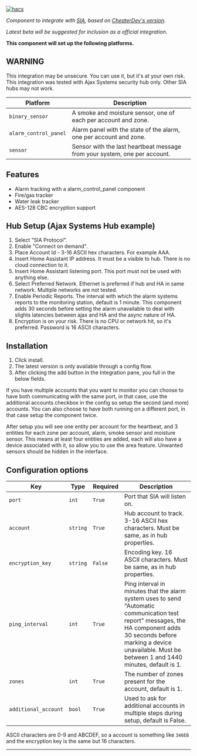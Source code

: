 [![hacs][hacsbadge]](hacs)

_Component to integrate with [SIA][sia], based on [CheaterDev's version][ch_sia]._

_Latest beta will be suggested for inclusion as a official integration._

**This component will set up the following platforms.**

## WARNING
This integration may be unsecure. You can use it, but it's at your own risk.
This integration was tested with Ajax Systems security hub only. Other SIA hubs may not work.

Platform | Description
-- | --
`binary_sensor` | A smoke and moisture sensor, one of each per account and zone.
`alarm_control_panel` | Alarm panel with the state of the alarm, one per account and zone.
`sensor` | Sensor with the last heartbeat message from your system, one  per account.

## Features
- Alarm tracking with a alarm_control_panel component
- Fire/gas tracker
- Water leak tracker
- AES-128 CBC encryption support

## Hub Setup (Ajax Systems Hub example)

1. Select "SIA Protocol". 
2. Enable "Connect on demand". 
3. Place Account Id - 3-16 ASCII hex characters. For example AAA.
4. Insert Home Assistant IP address. It must be a visible to hub. There is no cloud connection to it.
5. Insert Home Assistant listening port. This port must not be used with anything else.
6. Select Preferred Network. Ethernet is preferred if hub and HA in same network. Multiple networks are not tested.
7. Enable Periodic Reports. The interval with which the alarm systems reports to the monitoring station, default is 1 minute. This component adds 30 seconds before setting the alarm unavailable to deal with slights latencies between ajax and HA and the async nature of HA.
8. Encryption is on your risk. There is no CPU or network hit, so it's preferred. Password is 16 ASCII characters.

## Installation

1. Click install.
1. The latest version is only available through a config flow.
1. After clicking the add button in the Integration pane, you full in the below fields.

If you have multiple accounts that you want to monitor you can choose to have both communicating with the same port, in that case, use the additional accounts checkbox in the config so setup the second (and more) accounts. You can also choose to have both running on a different port, in that case setup the component twice.

After setup you will see one entity per account for the heartbeat, and 3 entities for each zone per account, alarm, smoke sensor and moisture sensor. This means at least four entities are added, each will also have a device associated with it, so allow you to use the area feature. Unwanted sensors should be hidden in the interface.

## Configuration options

Key | Type | Required | Description
-- | -- | -- | --
`port` | `int` | `True` | Port that SIA will listen on.
`account` | `string` | `True` |  Hub account to track. 3-16 ASCII hex characters. Must be same, as in hub properties.
`encryption_key` | `string` | `False` | Encoding key. 16 ASCII characters. Must be same, as in hub properties.
`ping_interval` | `int` | `True` | Ping interval in minutes that the alarm system uses to send "Automatic communication test report" messages, the HA component adds 30 seconds before marking a device unavailable. Must be between 1 and 1440 minutes, default is 1.
`zones` | `int` | `True` | The number of zones present for the account, default is 1.
`additional_account` | `bool` | `True` | Used to ask for additional accounts in multiple steps during setup, default is False.

ASCII characters are 0-9 and ABCDEF, so a account is something like `346EB` and the encryption key is the same but 16 characters.
***

[sia]: https://github.com/eavanvalkenburg/sia-ha
[ch_sia]: https://github.com/Cheaterdev/sia-ha
[hacs]: https://github.com/custom-components/hacs
[hacsbadge]: https://img.shields.io/badge/HACS-Custom-orange.svg?style=for-the-badge
